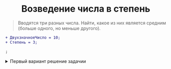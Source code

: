 <h1 align="center">Возведение числа в степень</h1>

> Вводятся три разных числа. Найти, какое из них является средним (больше одного, но меньше другого).
```diff
+ ДвухзначноеЧисло = 10;
+ Степень = 3;

;
```
<details>
 <summary>Первый вариант решение задачии</summary>
 <p>

```
Пока Степень > 0 Цикл
	КубЧисла = КубЧисла * ДвухзначноеЧисло;
	Степень = Степень - 1;
КонецЦикла;
Сообщить(КубЧисла);
```

### [НАЗАД](https://github.com/behzkan/1c-practice)
